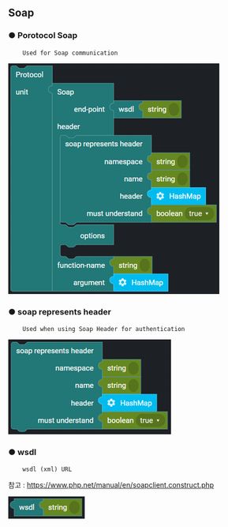 ## Soap

### ● Porotocol Soap

        Used for Soap communication

![](../../../img/assets/image%20%28133%29.png)

### ● soap represents header

        Used when using Soap Header for authentication

![](../../../img/assets/image%20%2878%29.png)

### ● wsdl

        wsdl (xml) URL

참고 : https://www.php.net/manual/en/soapclient.construct.php

![](../../../img/assets/image%20%28127%29.png)
